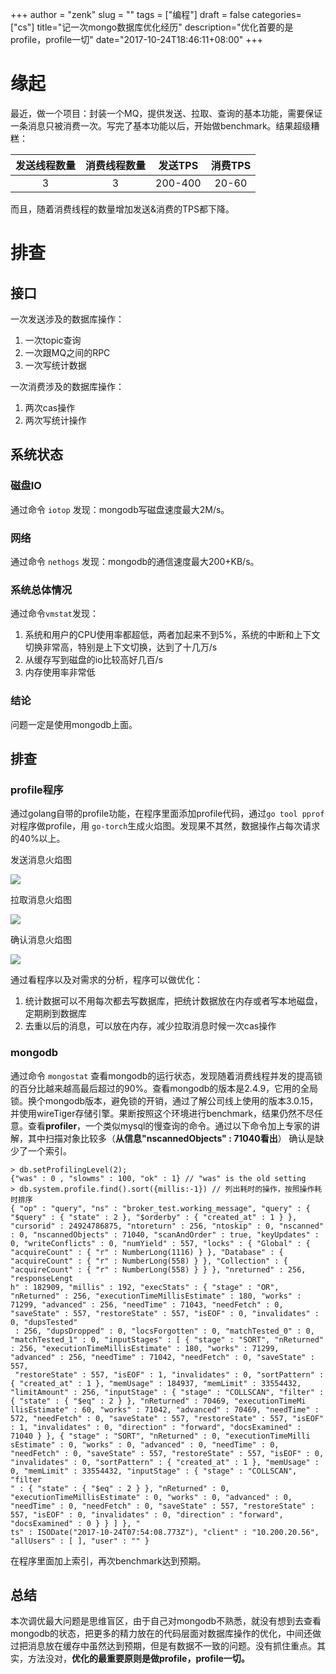 +++
author = "zenk"
slug = ""
tags = ["编程"]
draft = false
categories=["cs"]
title="记一次mongo数据库优化经历"
description="优化首要的是profile，profile一切"
date="2017-10-24T18:46:11+08:00"
+++

# 缘起

最近，做一个项目：封装一个MQ，提供发送、拉取、查询的基本功能，需要保证一条消息只被消费一次。写完了基本功能以后，开始做benchmark。结果超级糟糕：

| 发送线程数量 | 消费线程数量 |  发送TPS  | 消费TPS |
| :----: | :----: | :-----: | :---: |
|   3    |   3    | 200-400 | 20-60 |

而且，随着消费线程的数量增加发送&消费的TPS都下降。

# 排查

## 接口

一次发送涉及的数据库操作：

1. 一次topic查询
2. 一次跟MQ之间的RPC
3. 一次写统计数据

一次消费涉及的数据库操作：

1. 两次cas操作
2. 两次写统计操作

## 系统状态

### 磁盘IO

通过命令 `iotop` 发现：mongodb写磁盘速度最大2M/s。

### 网络

通过命令 `nethogs` 发现：mongodb的通信速度最大200+KB/s。

### 系统总体情况

通过命令`vmstat`发现：

1. 系统和用户的CPU使用率都超低，两者加起来不到5%，系统的中断和上下文切换非常高，特别是上下文切换，达到了十几万/s
2. 从缓存写到磁盘的io比较高好几百/s
3. 内存使用率非常低

### 结论

问题一定是使用mongodb上面。

## 排查

### profile程序

通过golang自带的profile功能，在程序里面添加profile代码，通过`go tool pprof`对程序做profile，用 `go-torch`生成火焰图。发现果不其然，数据操作占每次请求的40%以上。

发送消息火焰图

![](/imgs/create.job.png)

拉取消息火焰图

![](/imgs/pull.job.png)

确认消息火焰图

![](/imgs/finish.job.png)

通过看程序以及对需求的分析，程序可以做优化：

1. 统计数据可以不用每次都去写数据库，把统计数据放在内存或者写本地磁盘，定期刷到数据库
2. 去重以后的消息，可以放在内存，减少拉取消息时候一次cas操作

### mongodb

通过命令 `mongostat` 查看mongodb的运行状态，发现随着消费线程并发的提高锁的百分比越来越高最后超过的90%。查看mongodb的版本是2.4.9，它用的全局锁。换个mongodb版本，避免锁的开销，通过了解公司线上使用的版本3.0.15，并使用wireTiger存储引擎。果断按照这个环境进行benchmark，结果仍然不尽任意。查看**profiler**，一个类似mysql的慢查询的命令。通过以下命令加上专家的讲解，其中扫描对象比较多（**从信息"nscannedObjects" : 71040看出**） 确认是缺少了一个索引。

```
> db.setProfilingLevel(2);
{"was" : 0 , "slowms" : 100, "ok" : 1} // "was" is the old setting
> db.system.profile.find().sort({millis:-1}) // 列出耗时的操作，按照操作耗时排序
{ "op" : "query", "ns" : "broker_test.working_message", "query" : { "$query" : { "state" : 2 }, "$orderby" : { "created_at" : 1 } }, "cursorid" : 24924786875, "ntoreturn" : 256, "ntoskip" : 0, "nscanned" : 0, "nscannedObjects" : 71040, "scanAndOrder" : true, "keyUpdates" : 
0, "writeConflicts" : 0, "numYield" : 557, "locks" : { "Global" : { "acquireCount" : { "r" : NumberLong(1116) } }, "Database" : { "acquireCount" : { "r" : NumberLong(558) } }, "Collection" : { "acquireCount" : { "r" : NumberLong(558) } } }, "nreturned" : 256, "responseLengt
h" : 182909, "millis" : 192, "execStats" : { "stage" : "OR", "nReturned" : 256, "executionTimeMillisEstimate" : 180, "works" : 71299, "advanced" : 256, "needTime" : 71043, "needFetch" : 0, "saveState" : 557, "restoreState" : 557, "isEOF" : 0, "invalidates" : 0, "dupsTested"
 : 256, "dupsDropped" : 0, "locsForgotten" : 0, "matchTested_0" : 0, "matchTested_1" : 0, "inputStages" : [ { "stage" : "SORT", "nReturned" : 256, "executionTimeMillisEstimate" : 180, "works" : 71299, "advanced" : 256, "needTime" : 71042, "needFetch" : 0, "saveState" : 557,
 "restoreState" : 557, "isEOF" : 1, "invalidates" : 0, "sortPattern" : { "created_at" : 1 }, "memUsage" : 184937, "memLimit" : 33554432, "limitAmount" : 256, "inputStage" : { "stage" : "COLLSCAN", "filter" : { "state" : { "$eq" : 2 } }, "nReturned" : 70469, "executionTimeMi
llisEstimate" : 60, "works" : 71042, "advanced" : 70469, "needTime" : 572, "needFetch" : 0, "saveState" : 557, "restoreState" : 557, "isEOF" : 1, "invalidates" : 0, "direction" : "forward", "docsExamined" : 71040 } }, { "stage" : "SORT", "nReturned" : 0, "executionTimeMilli
sEstimate" : 0, "works" : 0, "advanced" : 0, "needTime" : 0, "needFetch" : 0, "saveState" : 557, "restoreState" : 557, "isEOF" : 0, "invalidates" : 0, "sortPattern" : { "created_at" : 1 }, "memUsage" : 0, "memLimit" : 33554432, "inputStage" : { "stage" : "COLLSCAN", "filter
" : { "state" : { "$eq" : 2 } }, "nReturned" : 0, "executionTimeMillisEstimate" : 0, "works" : 0, "advanced" : 0, "needTime" : 0, "needFetch" : 0, "saveState" : 557, "restoreState" : 557, "isEOF" : 0, "invalidates" : 0, "direction" : "forward", "docsExamined" : 0 } } ] }, "
ts" : ISODate("2017-10-24T07:54:08.773Z"), "client" : "10.200.20.56", "allUsers" : [ ], "user" : "" }
```

在程序里面加上索引，再次benchmark达到预期。

## 总结

本次调优最大问题是思维盲区，由于自己对mongodb不熟悉，就没有想到去查看mongodb的状态，把更多的精力放在的代码层面对数据库操作的优化，中间还做过把消息放在缓存中虽然达到预期，但是有数据不一致的问题。没有抓住重点。其实，方法没对，**优化的最重要原则是做profile，profile一切。**